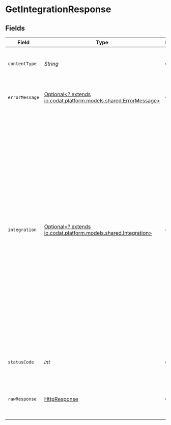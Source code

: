 # GetIntegrationResponse


## Fields

| Field                                                                                                                                                                                                                                                                                                                                                                                                                                  | Type                                                                                                                                                                                                                                                                                                                                                                                                                                   | Required                                                                                                                                                                                                                                                                                                                                                                                                                               | Description                                                                                                                                                                                                                                                                                                                                                                                                                            | Example                                                                                                                                                                                                                                                                                                                                                                                                                                |
| -------------------------------------------------------------------------------------------------------------------------------------------------------------------------------------------------------------------------------------------------------------------------------------------------------------------------------------------------------------------------------------------------------------------------------------- | -------------------------------------------------------------------------------------------------------------------------------------------------------------------------------------------------------------------------------------------------------------------------------------------------------------------------------------------------------------------------------------------------------------------------------------- | -------------------------------------------------------------------------------------------------------------------------------------------------------------------------------------------------------------------------------------------------------------------------------------------------------------------------------------------------------------------------------------------------------------------------------------- | -------------------------------------------------------------------------------------------------------------------------------------------------------------------------------------------------------------------------------------------------------------------------------------------------------------------------------------------------------------------------------------------------------------------------------------- | -------------------------------------------------------------------------------------------------------------------------------------------------------------------------------------------------------------------------------------------------------------------------------------------------------------------------------------------------------------------------------------------------------------------------------------- |
| `contentType`                                                                                                                                                                                                                                                                                                                                                                                                                          | *String*                                                                                                                                                                                                                                                                                                                                                                                                                               | :heavy_check_mark:                                                                                                                                                                                                                                                                                                                                                                                                                     | HTTP response content type for this operation                                                                                                                                                                                                                                                                                                                                                                                          |                                                                                                                                                                                                                                                                                                                                                                                                                                        |
| `errorMessage`                                                                                                                                                                                                                                                                                                                                                                                                                         | [Optional<? extends io.codat.platform.models.shared.ErrorMessage>](../../models/shared/ErrorMessage.md)                                                                                                                                                                                                                                                                                                                                | :heavy_minus_sign:                                                                                                                                                                                                                                                                                                                                                                                                                     | Your API request was not properly authorized.                                                                                                                                                                                                                                                                                                                                                                                          |                                                                                                                                                                                                                                                                                                                                                                                                                                        |
| `integration`                                                                                                                                                                                                                                                                                                                                                                                                                          | [Optional<? extends io.codat.platform.models.shared.Integration>](../../models/shared/Integration.md)                                                                                                                                                                                                                                                                                                                                  | :heavy_minus_sign:                                                                                                                                                                                                                                                                                                                                                                                                                     | OK                                                                                                                                                                                                                                                                                                                                                                                                                                     | {<br/>"key": "gbol",<br/>"logoUrl": "http://example.com",<br/>"name": "Xero",<br/>"enabled": true,<br/>"sourceId": "accounting",<br/>"sourceType": "8193a927-ab7a-45a3-9dc2-d357a4932dfe",<br/>"integrationId": "497a18ca-284e-40c0-985d-f72be35d468e",<br/>"isOfflineConnector": true,<br/>"isBeta": true,<br/>"dataProvidedBy": "string",<br/>"datatypeFeatures": [<br/>{<br/>"datatype": "invoices",<br/>"supportedFeatures": [<br/>{<br/>"featureType": "get",<br/>"featureState": "release"<br/>}<br/>]<br/>}<br/>]<br/>} |
| `statusCode`                                                                                                                                                                                                                                                                                                                                                                                                                           | *int*                                                                                                                                                                                                                                                                                                                                                                                                                                  | :heavy_check_mark:                                                                                                                                                                                                                                                                                                                                                                                                                     | HTTP response status code for this operation                                                                                                                                                                                                                                                                                                                                                                                           |                                                                                                                                                                                                                                                                                                                                                                                                                                        |
| `rawResponse`                                                                                                                                                                                                                                                                                                                                                                                                                          | [HttpResponse<InputStream>](https://docs.oracle.com/en/java/javase/11/docs/api/java.net.http/java/net/http/HttpResponse.html)                                                                                                                                                                                                                                                                                                          | :heavy_check_mark:                                                                                                                                                                                                                                                                                                                                                                                                                     | Raw HTTP response; suitable for custom response parsing                                                                                                                                                                                                                                                                                                                                                                                |                                                                                                                                                                                                                                                                                                                                                                                                                                        |